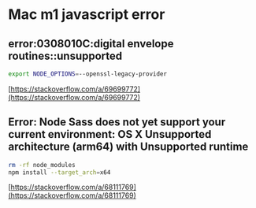 # Mac m1 javascript error

## error:0308010C:digital envelope routines::unsupported

```sh
export NODE_OPTIONS=--openssl-legacy-provider
```

[https://stackoverflow.com/a/69699772](https://stackoverflow.com/a/69699772)

## Error: Node Sass does not yet support your current environment: OS X Unsupported architecture (arm64) with Unsupported runtime

```sh
rm -rf node_modules
npm install --target_arch=x64
```

[https://stackoverflow.com/a/68111769](https://stackoverflow.com/a/68111769)
